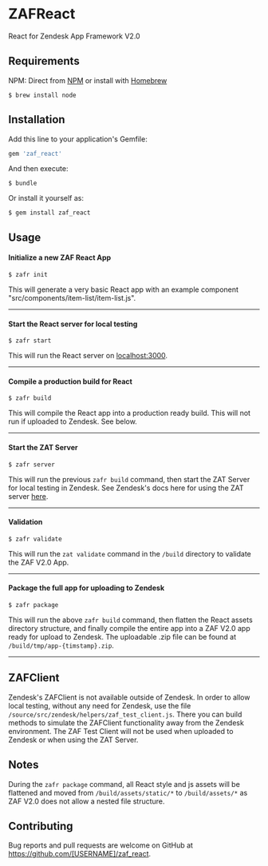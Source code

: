# ZAFReact

React for Zendesk App Framework V2.0

## Requirements

NPM: Direct from [NPM](https://www.npmjs.com/get-npm) or install with [Homebrew](https://brew.sh)

    $ brew install node

## Installation

Add this line to your application's Gemfile:

```ruby
gem 'zaf_react'
```

And then execute:

    $ bundle

Or install it yourself as:

    $ gem install zaf_react

## Usage

#### Initialize a new ZAF React App

    $ zafr init

This will generate a very basic React app with an example component "src/components/item-list/item-list.js".

---

#### Start the React server for local testing

    $ zafr start

This will run the React server on [localhost:3000](http://localhost:3000).

---

#### Compile a production build for React

    $ zafr build

This will compile the React app into a production ready build. This will not run if uploaded to Zendesk. See below.

---

#### Start the ZAT Server

    $ zafr server

This will run the previous ```zafr build``` command, then start the ZAT Server for local testing in Zendesk. See Zendesk's docs here for using the ZAT server [here](https://developer.zendesk.com/apps/docs/developer-guide/zat#server).

---

#### Validation

    $ zafr validate

This will run the ```zat validate``` command in the ```/build``` directory to validate the ZAF V2.0 App.

---

#### Package the full app for uploading to Zendesk

    $ zafr package

This will run the above ```zafr build``` command, then flatten the React assets directory structure, and finally compile the entire app into a ZAF V2.0 app ready for upload to Zendesk. The uploadable .zip file can be found at ```/build/tmp/app-{timstamp}.zip```.

---

## ZAFClient

Zendesk's ZAFClient is not available outside of Zendesk. In order to allow local testing, without any need for Zendesk, use the file ```/source/src/zendesk/helpers/zaf_test_client.js```. There you can build methods to simulate the ZAFClient functionality away from the Zendesk environment. The ZAF Test Client will not be used when uploaded to Zendesk or when using the ZAT Server.

## Notes

During the ```zafr package``` command, all React style and js assets will be flattened and moved from ```/build/assets/static/*``` to ```/build/assets/*``` as ZAF V2.0 does not allow a nested file structure.

## Contributing

Bug reports and pull requests are welcome on GitHub at https://github.com/[USERNAME]/zaf_react.
